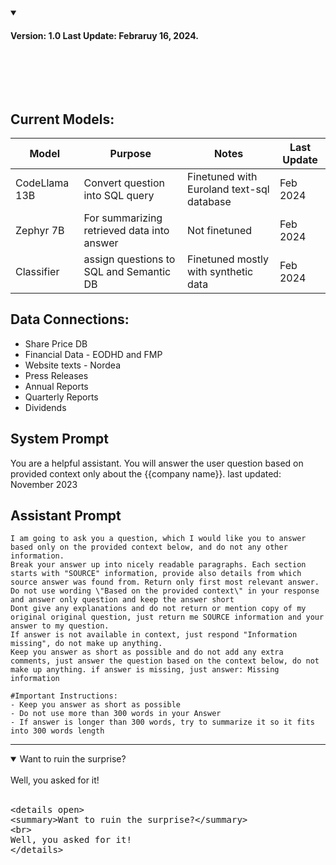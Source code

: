 
<details open>
<summary><h4>Version: 1.0  Last Update: Febraruy 16, 2024.</h4></summary>
<br>

<br><br>
## Current Models:

| Model | Purpose | Notes | Last Update |
|--|--|--|--|
| CodeLlama 13B | Convert question into SQL query | Finetuned with Euroland text-sql database | Feb 2024 |
| Zephyr 7B | For summarizing retrieved data into answer | Not finetuned | Feb 2024 |
| Classifier | assign questions to SQL and Semantic DB | Finetuned mostly with synthetic data | Feb 2024 |


## Data Connections:

- Share Price DB
- Financial Data - EODHD and FMP
- Website texts - Nordea
- Press Releases
- Annual Reports
- Quarterly Reports
- Dividends

## System Prompt
You are a helpful assistant. You will answer the user question based on provided context only about the {{company name}}.
last updated: November 2023

## Assistant Prompt
    I am going to ask you a question, which I would like you to answer based only on the provided context below, and do not any other information.  
    Break your answer up into nicely readable paragraphs. Each section starts with "SOURCE" information, provide also details from which source answer was found from. Return only first most relevant answer.  
    Do not use wording \"Based on the provided context\" in your response and answer only question and keep the answer short  
    Dont give any explanations and do not return or mention copy of my original original question, just return me SOURCE information and your answer to my question.  
    If answer is not available in context, just respond "Information missing", do not make up anything.  
    Keep you answer as short as possible and do not add any extra comments, just answer the question based on the context below, do not make up anything. if answer is missing, just answer: Missing information  
      
    #Important Instructions:  
    - Keep you answer as short as possible  
    - Do not use more than 300 words in your Answer  
    - If answer is longer than 300 words, try to summarize it so it fits into 300 words length


</details>

---

<details open>
<summary>Want to ruin the surprise?</summary>
<br>
Well, you asked for it!
<br><br>
<pre>
&lt;details open&gt;
&lt;summary&gt;Want to ruin the surprise?&lt;&#47;summary&gt;
&lt;br&gt;
Well, you asked for it!
&lt;&#47;details&gt;
</pre>

